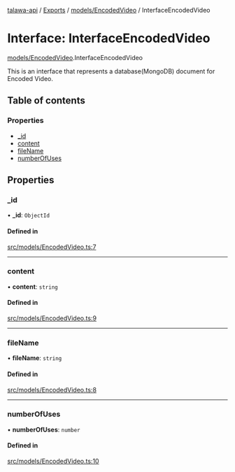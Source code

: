 [talawa-api](../README.md) / [Exports](../modules.md) / [models/EncodedVideo](../modules/models_EncodedVideo.md) / InterfaceEncodedVideo

# Interface: InterfaceEncodedVideo

[models/EncodedVideo](../modules/models_EncodedVideo.md).InterfaceEncodedVideo

This is an interface that represents a database(MongoDB) document for Encoded Video.

## Table of contents

### Properties

- [\_id](models_EncodedVideo.InterfaceEncodedVideo.md#_id)
- [content](models_EncodedVideo.InterfaceEncodedVideo.md#content)
- [fileName](models_EncodedVideo.InterfaceEncodedVideo.md#filename)
- [numberOfUses](models_EncodedVideo.InterfaceEncodedVideo.md#numberofuses)

## Properties

### \_id

• **\_id**: `ObjectId`

#### Defined in

[src/models/EncodedVideo.ts:7](https://github.com/PalisadoesFoundation/talawa-api/blob/4145524/src/models/EncodedVideo.ts#L7)

___

### content

• **content**: `string`

#### Defined in

[src/models/EncodedVideo.ts:9](https://github.com/PalisadoesFoundation/talawa-api/blob/4145524/src/models/EncodedVideo.ts#L9)

___

### fileName

• **fileName**: `string`

#### Defined in

[src/models/EncodedVideo.ts:8](https://github.com/PalisadoesFoundation/talawa-api/blob/4145524/src/models/EncodedVideo.ts#L8)

___

### numberOfUses

• **numberOfUses**: `number`

#### Defined in

[src/models/EncodedVideo.ts:10](https://github.com/PalisadoesFoundation/talawa-api/blob/4145524/src/models/EncodedVideo.ts#L10)
